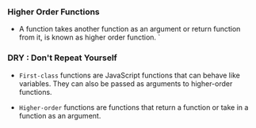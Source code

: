 ### Higher Order Functions

- A function takes another function as an argument or return function from it, is known as higher order function.
`

### DRY : Don't Repeat Yourself

- `First-class` functions are JavaScript functions that can behave like variables. They can also be passed as arguments to higher-order functions.

- `Higher-order` functions are functions that return a function or take in a function as an argument.